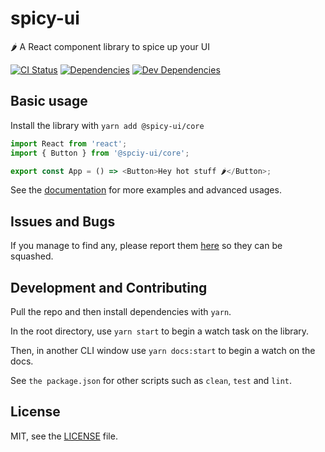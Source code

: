 # spicy-ui

🌶️ A React component library to spice up your UI

[![CI Status](https://github.com/South-Paw/spicy-ui/workflows/CI/badge.svg)](https://github.com/South-Paw/spicy-ui/actions?query=workflow%3ACI)
[![Dependencies](https://david-dm.org/South-Paw/spicy-ui/status.svg)](https://david-dm.org/South-Paw/spicy-ui)
[![Dev Dependencies](https://david-dm.org/South-Paw/spicy-ui/dev-status.svg)](https://david-dm.org/South-Paw/spicy-ui?type=dev)

## Basic usage

Install the library with `yarn add @spicy-ui/core`

```js
import React from 'react';
import { Button } from '@spciy-ui/core';

export const App = () => <Button>Hey hot stuff 🌶️</Button>;
```

See the [documentation](https://spicy-ui.netlify.com/) for more examples and advanced usages.

## Issues and Bugs

If you manage to find any, please report them [here](https://github.com/South-Paw/spicy-ui/issues) so they can be squashed.

## Development and Contributing

Pull the repo and then install dependencies with `yarn`.

In the root directory, use `yarn start` to begin a watch task on the library.

Then, in another CLI window use `yarn docs:start` to begin a watch on the docs.

See `the package.json` for other scripts such as `clean`, `test` and `lint`.

## License

MIT, see the [LICENSE](./LICENSE) file.
